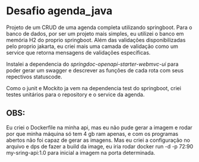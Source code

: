# Desafio agenda_java

Projeto de um CRUD de uma agenda completa utilizando springboot. Para o banco de dados, por ser um projeto mais simples, eu utilizei o banco em memória H2 do proprio springboot. 
Além das validações disponibilizadas pelo proprio jakarta, eu criei mais uma camada de validação como um service que retorna mensagens de validações específicas.

Instalei a dependencia do _springdoc-openapi-starter-webmvc-ui_ para poder gerar um swagger e descrever as funções de cada rota com seus repectivos statuscode.

Como o junit e Mockito ja vem na dependencia test do springboot, criei testes unitários para o repository e o service da agenda.

## OBS:

Eu criei o Dockerfile na minha api, mas eu não pude gerar a imagem e rodar por que minha máquina só tem 4 gb ram apenas, e com os programas abertos não foi capaz de gerar as imagens.
Mas eu criei a configuração no arquivo e dps de fazer a build da image, eu iria rodar docker run -d -p 72:90 my-sring-api:1.0 para inicial a imagem na porta determinada.
